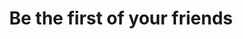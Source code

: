 ---
ee_id: '4282'
site: '1'
type: '5'
title: Be the first of your friends
url: be-the-first-of-your-friends
year: '2015'
venue: Espace Louis Vuitton
state_country: Munich
pitch: "&nbsp;Exhibition in the back of an LV store!"
ps:
imgs: espace-louis-vuitton-munich-2015-04-install-2-database-CK.jpg,espace-louis-vuitton-munich-2015-04-install-1-database-CK.jpg,espace-louis-vuitton-munich-2015-04-install-3-database-CK.jpg,espace-louis-vuitton-munich-2015-04-install-4-database-CK.jpg,espace-louis-vuitton-munich-2015-04-install-6-database-CK.jpg,espace-louis-vuitton-munich-2015-04-install-5-database-CK.jpg,espace-louis-vuitton-munich-2015-04-install-7-database-CK.jpg,espace-louis-vuitton-munich-2015-04-install-8-database-CK.jpg,espace-louis-vuitton-munich-2015-04-install-11-database-CK.jpg,espace-louis-vuitton-munich-2015-04-install-12-database-CK.jpg,espace-louis-vuitton-munich-2015-04-install-13-database-CK.jpg
things: "[4110] [2013-31-diddy-lakes] 2013-31 Diddy Lakes,[4240] [2013-197-since-u-been-gone-music-for-stereos]
  2013-197 Since U Been Gone / Music For Stereos,[4241] [2013-199-the-source-sculpture]
  2013-199 The Source (sculpture),[4265] [2015-053-snowbunNew York-lakes] 2015-053
  SnowbunNew York / Lakes,[4275] [2014-110-dinner-lakes] 2014-110 Dinner / Lakes,[4276]
  [2015-065-russells-2-lakes] 2015-065 Russells #2 / Lakes,[4277] [2014-088-going-negative-lakes]
  2014-088 Going Negative / Lakes,[4278] [2015-064-vomit-lakes] 2015-064 Vomit / Lakes,[4279]
  [2015-055-photoshop-cs] 2015-055 Photoshop CS,[4280] [2015-060-two-clintons-four-palms-a-taurus-and-an-aeron]
  2015-060 Two Clintons, Four Palms, a Taurus and an Aeron,[4281] [2015-068-quickoffice]
  2015-068 QuickOffice"
layout: shows
---
